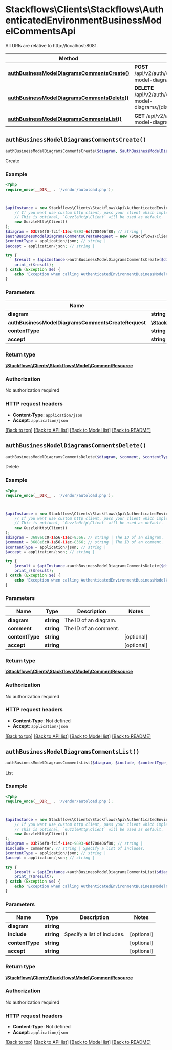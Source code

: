 # Stackflows\Clients\Stackflows\AuthenticatedEnvironmentBusinessModelCommentsApi

All URIs are relative to http://localhost:8081.

Method | HTTP request | Description
------------- | ------------- | -------------
[**authBusinessModelDiagramsCommentsCreate()**](AuthenticatedEnvironmentBusinessModelCommentsApi.md#authBusinessModelDiagramsCommentsCreate) | **POST** /api/v2/auth/environment/business-model-diagrams/{diagram}/comments | Create
[**authBusinessModelDiagramsCommentsDelete()**](AuthenticatedEnvironmentBusinessModelCommentsApi.md#authBusinessModelDiagramsCommentsDelete) | **DELETE** /api/v2/auth/environment/business-model-diagrams/{diagram}/comments/{comment} | Delete
[**authBusinessModelDiagramsCommentsList()**](AuthenticatedEnvironmentBusinessModelCommentsApi.md#authBusinessModelDiagramsCommentsList) | **GET** /api/v2/auth/environment/business-model-diagrams/{diagram}/comments | List


## `authBusinessModelDiagramsCommentsCreate()`

```php
authBusinessModelDiagramsCommentsCreate($diagram, $authBusinessModelDiagramsCommentsCreateRequest, $contentType, $accept): \Stackflows\Clients\Stackflows\Model\CommentResource
```

Create



### Example

```php
<?php
require_once(__DIR__ . '/vendor/autoload.php');



$apiInstance = new Stackflows\Clients\Stackflows\Api\AuthenticatedEnvironmentBusinessModelCommentsApi(
    // If you want use custom http client, pass your client which implements `GuzzleHttp\ClientInterface`.
    // This is optional, `GuzzleHttp\Client` will be used as default.
    new GuzzleHttp\Client()
);
$diagram = 03b764f0-fc1f-11ec-9893-6df708406f80; // string | 
$authBusinessModelDiagramsCommentsCreateRequest = new \Stackflows\Clients\Stackflows\Model\AuthBusinessModelDiagramsCommentsCreateRequest(); // \Stackflows\Clients\Stackflows\Model\AuthBusinessModelDiagramsCommentsCreateRequest
$contentType = application/json; // string | 
$accept = application/json; // string | 

try {
    $result = $apiInstance->authBusinessModelDiagramsCommentsCreate($diagram, $authBusinessModelDiagramsCommentsCreateRequest, $contentType, $accept);
    print_r($result);
} catch (Exception $e) {
    echo 'Exception when calling AuthenticatedEnvironmentBusinessModelCommentsApi->authBusinessModelDiagramsCommentsCreate: ', $e->getMessage(), PHP_EOL;
}
```

### Parameters

Name | Type | Description  | Notes
------------- | ------------- | ------------- | -------------
 **diagram** | **string**|  |
 **authBusinessModelDiagramsCommentsCreateRequest** | [**\Stackflows\Clients\Stackflows\Model\AuthBusinessModelDiagramsCommentsCreateRequest**](../Model/AuthBusinessModelDiagramsCommentsCreateRequest.md)|  |
 **contentType** | **string**|  | [optional]
 **accept** | **string**|  | [optional]

### Return type

[**\Stackflows\Clients\Stackflows\Model\CommentResource**](../Model/CommentResource.md)

### Authorization

No authorization required

### HTTP request headers

- **Content-Type**: `application/json`
- **Accept**: `application/json`

[[Back to top]](#) [[Back to API list]](../../README.md#endpoints)
[[Back to Model list]](../../README.md#models)
[[Back to README]](../../README.md)

## `authBusinessModelDiagramsCommentsDelete()`

```php
authBusinessModelDiagramsCommentsDelete($diagram, $comment, $contentType, $accept): \Stackflows\Clients\Stackflows\Model\CommentResource
```

Delete



### Example

```php
<?php
require_once(__DIR__ . '/vendor/autoload.php');



$apiInstance = new Stackflows\Clients\Stackflows\Api\AuthenticatedEnvironmentBusinessModelCommentsApi(
    // If you want use custom http client, pass your client which implements `GuzzleHttp\ClientInterface`.
    // This is optional, `GuzzleHttp\Client` will be used as default.
    new GuzzleHttp\Client()
);
$diagram = 3688e6c0-1a56-11ec-8366; // string | The ID of an diagram.
$comment = 3688e6c0-1a56-11ec-8366; // string | The ID of an comment.
$contentType = application/json; // string | 
$accept = application/json; // string | 

try {
    $result = $apiInstance->authBusinessModelDiagramsCommentsDelete($diagram, $comment, $contentType, $accept);
    print_r($result);
} catch (Exception $e) {
    echo 'Exception when calling AuthenticatedEnvironmentBusinessModelCommentsApi->authBusinessModelDiagramsCommentsDelete: ', $e->getMessage(), PHP_EOL;
}
```

### Parameters

Name | Type | Description  | Notes
------------- | ------------- | ------------- | -------------
 **diagram** | **string**| The ID of an diagram. |
 **comment** | **string**| The ID of an comment. |
 **contentType** | **string**|  | [optional]
 **accept** | **string**|  | [optional]

### Return type

[**\Stackflows\Clients\Stackflows\Model\CommentResource**](../Model/CommentResource.md)

### Authorization

No authorization required

### HTTP request headers

- **Content-Type**: Not defined
- **Accept**: `application/json`

[[Back to top]](#) [[Back to API list]](../../README.md#endpoints)
[[Back to Model list]](../../README.md#models)
[[Back to README]](../../README.md)

## `authBusinessModelDiagramsCommentsList()`

```php
authBusinessModelDiagramsCommentsList($diagram, $include, $contentType, $accept): \Stackflows\Clients\Stackflows\Model\CommentResource
```

List



### Example

```php
<?php
require_once(__DIR__ . '/vendor/autoload.php');



$apiInstance = new Stackflows\Clients\Stackflows\Api\AuthenticatedEnvironmentBusinessModelCommentsApi(
    // If you want use custom http client, pass your client which implements `GuzzleHttp\ClientInterface`.
    // This is optional, `GuzzleHttp\Client` will be used as default.
    new GuzzleHttp\Client()
);
$diagram = 03b764f0-fc1f-11ec-9893-6df708406f80; // string | 
$include = commenter; // string | Specify a list of includes.
$contentType = application/json; // string | 
$accept = application/json; // string | 

try {
    $result = $apiInstance->authBusinessModelDiagramsCommentsList($diagram, $include, $contentType, $accept);
    print_r($result);
} catch (Exception $e) {
    echo 'Exception when calling AuthenticatedEnvironmentBusinessModelCommentsApi->authBusinessModelDiagramsCommentsList: ', $e->getMessage(), PHP_EOL;
}
```

### Parameters

Name | Type | Description  | Notes
------------- | ------------- | ------------- | -------------
 **diagram** | **string**|  |
 **include** | **string**| Specify a list of includes. | [optional]
 **contentType** | **string**|  | [optional]
 **accept** | **string**|  | [optional]

### Return type

[**\Stackflows\Clients\Stackflows\Model\CommentResource**](../Model/CommentResource.md)

### Authorization

No authorization required

### HTTP request headers

- **Content-Type**: Not defined
- **Accept**: `application/json`

[[Back to top]](#) [[Back to API list]](../../README.md#endpoints)
[[Back to Model list]](../../README.md#models)
[[Back to README]](../../README.md)
